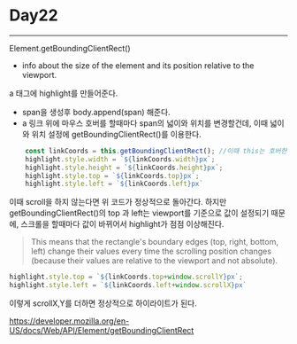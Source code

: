 # Day22

---

Element.getBoundingClientRect()
- info about the size of the element and its position relative to the viewport.


a 태그에 highlight를 만들어준다.
- span을 생성후 body.append(span) 해준다.
- a 링크 위에 마우스 호버를 할때마다 span의 넓이와 위치를 변경할건데, 이때 넓이와 위치 설정에 getBoundingClientRect()를 이용한다.

```js
    const linkCoords = this.getBoundingClientRect(); //이때 this는 호버한 a태그
    highlight.style.width = `${linkCoords.width}px`;
    highlight.style.height = `${linkCoords.height}px`;
    highlight.style.top = `${linkCoords.top}px`;
    highlight.style.left = `${linkCoords.left}px`
```
이때 scroll을 하지 않는다면 위 코드가 정상적으로 돌아간다.
하지만 getBoundingClientRect()의 top 과 left는 viewport를 기준으로 값이 설정되기 때문에, 스크롤을 할때마다 값이 바뀌어서 highlight가 점점 이상해진다.

> This means that the rectangle's boundary edges (top, right, bottom, left) change their values every time the scrolling position changes (because their values are relative to the viewport and not absolute).

```js
highlight.style.top = `${linkCoords.top+window.scrollY}px`;
highlight.style.left = `${linkCoords.left+window.scrollX}px`
```

이렇게 scrollX,Y를 더하면 정상적으로 하이라이트가 된다.

https://developer.mozilla.org/en-US/docs/Web/API/Element/getBoundingClientRect